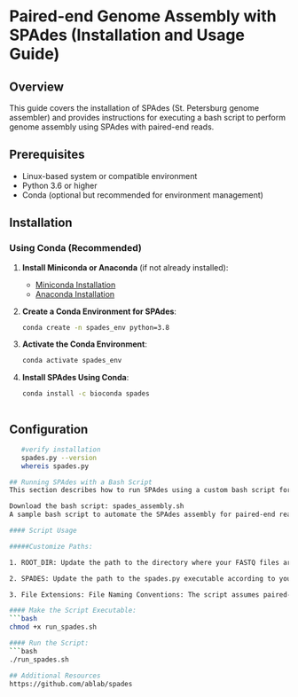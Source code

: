 # Paired-end Genome Assembly with SPAdes (Installation and Usage Guide)

## Overview

This guide covers the installation of SPAdes (St. Petersburg genome assembler) and provides instructions for executing a bash script to perform genome assembly using SPAdes with paired-end reads.

## Prerequisites

- Linux-based system or compatible environment
- Python 3.6 or higher
- Conda (optional but recommended for environment management)

## Installation

### Using Conda (Recommended)

1. **Install Miniconda or Anaconda** (if not already installed):
   - [Miniconda Installation](https://docs.conda.io/en/latest/miniconda.html)
   - [Anaconda Installation](https://www.anaconda.com/products/distribution)

2. **Create a Conda Environment for SPAdes**:
   ```bash
   conda create -n spades_env python=3.8
   
3. **Activate the Conda Environment**:
   ```bash
   conda activate spades_env

4. **Install SPAdes Using Conda**:
   ```bash
   conda install -c bioconda spades



## Configuration
   ```bash
      #verify installation
      spades.py --version
      whereis spades.py

## Running SPAdes with a Bash Script
   This section describes how to run SPAdes using a custom bash script for paired-end reads.

Download the bash script: spades_assembly.sh
A sample bash script to automate the SPAdes assembly for paired-end reads. Make sure to customize the paths and file extensions to fit your specific data and setup.

#### Script Usage

#####Customize Paths:

1. ROOT_DIR: Update the path to the directory where your FASTQ files are located.

2. SPADES: Update the path to the spades.py executable according to your installation. use command "whereis spades.py" to get the full path to the spades.py executable.

3. File Extensions: File Naming Conventions: The script assumes paired-end files follow the naming convention _1_trimmed.fastq.gz and _2_trimmed.fastq.gz. Adjust the file extensions and naming patterns if your files use different conventions.

#### Make the Script Executable:
   ```bash
   chmod +x run_spades.sh

#### Run the Script:
   ```bash
   ./run_spades.sh

## Additional Resources
https://github.com/ablab/spades

